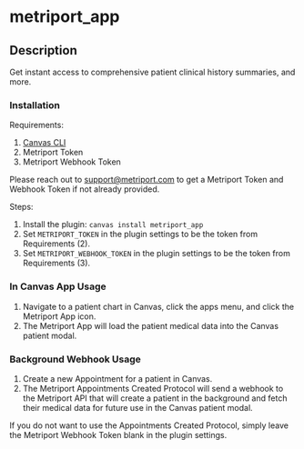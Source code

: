 # metriport_app

## Description

Get instant access to comprehensive patient clinical history summaries, and more.

### Installation

Requirements:

1. [Canvas CLI](https://docs.canvasmedical.com/sdk/canvas_cli/)
2. Metriport Token
3. Metriport Webhook Token

Please reach out to support@metriport.com to get a Metriport Token and Webhook Token if not already provided.

Steps:

1. Install the plugin: `canvas install metriport_app`
2. Set `METRIPORT_TOKEN` in the plugin settings to be the token from Requirements (2).
3. Set `METRIPORT_WEBHOOK_TOKEN` in the plugin settings to be the token from Requirements (3).

### In Canvas App Usage

1. Navigate to a patient chart in Canvas, click the apps menu, and click the Metriport App icon.
2. The Metriport App will load the patient medical data into the Canvas patient modal.

### Background Webhook Usage

1. Create a new Appointment for a patient in Canvas.
2. The Metriport Appointments Created Protocol will send a webhook to the Metriport API that will create a patient in the background and fetch their medical data for future use in the Canvas patient modal.

If you do not want to use the Appointments Created Protocol, simply leave the Metriport Webhook Token blank in the plugin settings.
